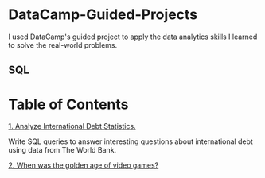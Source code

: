 # DataCamp-Guided-Projects
I used DataCamp's guided project to apply the data analytics skills I learned to solve the real-world problems.
## SQL
# Table of Contents
[1.	Analyze International Debt Statistics.](https://github.com/Julie-Odhiambo/DataCamp-Guided-Projects/blob/main/International%20Debt/_notebook.ipynb)

Write SQL queries to answer interesting questions about international debt using data from The World Bank.

[2. When was the golden age of video games?](https://github.com/Julie-Odhiambo/DataCamp-Guided-Projects/blob/main/Video_Games/_notebook.ipynb)
